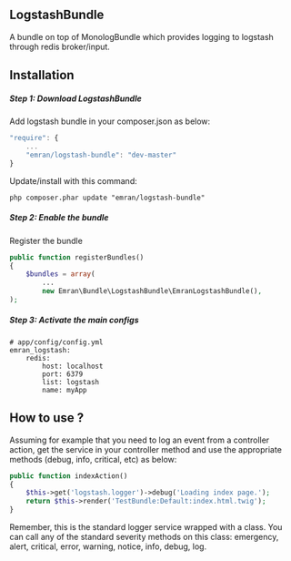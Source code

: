 ## LogstashBundle

A bundle on top of MonologBundle which provides logging to logstash through redis broker/input.

## Installation

##### Step 1: Download LogstashBundle

Add logstash bundle in your composer.json as below:

```js
"require": {
    ...
    "emran/logstash-bundle": "dev-master"
}
```

Update/install with this command:

```
php composer.phar update "emran/logstash-bundle"
```

##### Step 2:  Enable the bundle

Register the bundle

```php
public function registerBundles()
{
    $bundles = array(
        ...
        new Emran\Bundle\LogstashBundle\EmranLogstashBundle(),
);
```

##### Step 3:  Activate the main configs

```
# app/config/config.yml
emran_logstash:
    redis:
        host: localhost
        port: 6379
        list: logstash
        name: myApp
```

## How to use ?

Assuming for example that you need to log an event from a controller action, get the service in your controller method
and use the appropriate methods (debug, info, critical, etc) as below:

```php
public function indexAction()
{
    $this->get('logstash.logger')->debug('Loading index page.');
    return $this->render('TestBundle:Default:index.html.twig');
}

```

Remember, this is the standard logger service wrapped with a class. You can call any of the standard severity methods on
this class: emergency, alert, critical, error, warning, notice, info, debug, log.